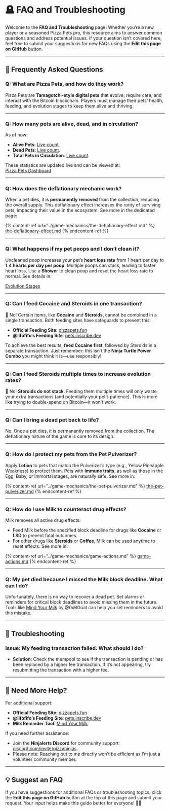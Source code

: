 # 🪦 FAQ and Troubleshooting

Welcome to the **FAQ and Troubleshooting** page! Whether you’re a new player or a seasoned Pizza Pets pro, this resource aims to answer common questions and address potential issues. If your question isn’t covered here, feel free to submit your suggestions for new FAQs using the **Edit this page on GitHub** button.

---

## 🐾 Frequently Asked Questions

### **Q: What are Pizza Pets, and how do they work?**
Pizza Pets are **Tamagotchi-style digital pets** that evolve, require care, and interact with the Bitcoin blockchain. Players must manage their pets’ health, feeding, and evolution stages to keep them alive and thriving.

---

### **Q: How many pets are alive, dead, and in circulation?**
As of now:
- **Alive Pets**: [Live count](https://www.pizzapets.fun/dashboard).  
- **Dead Pets**: [Live count](https://www.pizzapets.fun/dashboard).  
- **Total Pets in Circulation**: [Live count](https://www.pizzapets.fun/dashboard).  

These statistics are updated live and can be viewed at:  
[Pizza Pets Dashboard](https://www.pizzapets.fun/dashboard)

---

### **Q: How does the deflationary mechanic work?**
When a pet dies, it is **permanently removed** from the collection, reducing the overall supply. This deflationary effect increases the rarity of surviving pets, impacting their value in the ecosystem. See more in the dedicated page:

{% content-ref url="../game-mechanics/the-deflationary-effect.md" %}
[the-deflationary-effect.md](../game-mechanics/the-deflationary-effect.md)
{% endcontent-ref %}

---

### **Q: What happens if my pet poops and I don’t clean it?**
Uncleaned poop increases your pet’s **heart loss rate** from 1 heart per day to **1.4 hearts per day per poop**. Multiple poops can stack, leading to faster heart loss. Use a **Shower** to clean poop and reset the heart loss rate to normal. See details in:

[Evolution Stages](../game-mechanics/evolution-stages.md#poop-frequency-and-timing)

---

### **Q: Can I feed Cocaine and Steroids in one transaction?**
🚫 No! Certain items, like **Cocaine** and **Steroids**, cannot be combined in a single transaction. Both feeding sites have safeguards to prevent this:
- **Official Feeding Site**: [pizzapets.fun](https://www.pizzapets.fun/)
- **@lifofifo’s Feeding Site**: [pets.inscribe.dev](https://pets.inscribe.dev/)

To achieve the best results, **feed Cocaine first**, followed by Steroids in a separate transaction. Just remember: this isn’t the **Ninja Turtle Power Combo** you might think it is—use responsibly!

---

### **Q: Can I feed Steroids multiple times to increase evolution rates?**
🚫 No! **Steroids do not stack**. Feeding them multiple times will only waste your extra transactions (and potentially your pet’s patience). This is more like trying to double-spend on Bitcoin—it won’t work.

---

### **Q: Can I bring a dead pet back to life?**
No. Once a pet dies, it is permanently removed from the collection. The deflationary nature of the game is core to its design.

---

### **Q: How do I protect my pets from the Pet Pulverizer?**
Apply **Lotion** to pets that match the Pulverizer’s type (e.g., Yellow Pineapple Weakness) to protect them. Pets with **Immune traits**, as well as those in the Egg, Baby, or Immortal stages, are naturally safe. See more in:

{% content-ref url="../game-mechanics/the-pet-pulverizer.md" %}
[the-pet-pulverizer.md](../game-mechanics/the-pet-pulverizer.md)
{% endcontent-ref %}

---

### **Q: How do I use Milk to counteract drug effects?**
Milk removes all active drug effects:
- Feed Milk before the specified block deadline for drugs like **Cocaine** or **LSD** to prevent fatal outcomes.
- For other drugs like **Steroids** or **Coffee**, Milk can be used anytime to reset effects. See more in:

{% content-ref url="../game-mechanics/game-actions.md" %}
[game-actions.md](../game-mechanics/game-actions.md)
{% endcontent-ref %}

---

### **Q: My pet died because I missed the Milk block deadline. What can I do?**
Unfortunately, there is no way to recover a dead pet. Set alarms or reminders for critical block deadlines to avoid missing them in the future. Tools like [Mind Your Milk](https://www.mindyourmilk.pizza/) by @0xBGoat can help you set reminders to avoid this mistake.

---

## 🔧 Troubleshooting

### **Issue: My feeding transaction failed. What should I do?**
- **Solution**: Check the mempool to see if the transaction is pending or has been replaced by a higher fee transaction. If it’s not appearing, try resubmitting the transaction with a higher fee.

---

## 🌟 Need More Help?

For additional support:
- **Official Feeding Site**: [pizzapets.fun](https://www.pizzapets.fun/)  
- **@lifofifo’s Feeding Site**: [pets.inscribe.dev](https://pets.inscribe.dev/)  
- **Milk Reminder Tool**: [Mind Your Milk](https://www.mindyourmilk.pizza/)  

If you need further assistance:
- Join the **Ninjalerts Discord** for community support: [discord.com/invite/pizzaninjas](https://discord.com/invite/pizzaninjas).  
- Please note: Reaching out to me directly won’t be efficient as I’m just a volunteer community member.

---

## 💡 Suggest an FAQ

If you have suggestions for additional FAQs or troubleshooting topics, click the **Edit this page on GitHub** button at the top of this page and submit your request. Your input helps make this guide better for everyone! 🍕🐾